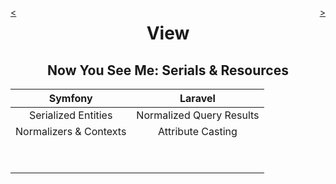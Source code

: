 <div style="float: right;">

[>](./view-4.md)

</div>
<div style="float: left;">

[<](./view-2.md)

</div>

<center>

View
====

Now You See Me: Serials & Resources
-----------------------------------

</center>

Symfony | Laravel
:---:|:---:
Serialized Entities | Normalized Query Results
Normalizers & Contexts | Attribute Casting
&nbsp; |
&nbsp; |

